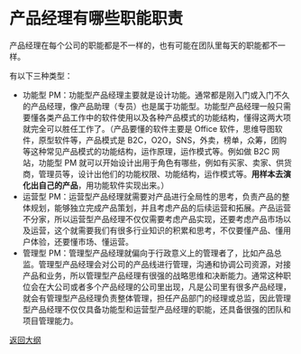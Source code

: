 # 产品经理有哪些职能职责

产品经理在每个公司的职能都是不一样的，也有可能在团队里每天的职能都不一样。

有以下三种类型：

- 功能型 PM：功能型产品经理主要就是设计功能。通常都是刚入门或入门不久的产品经理，像产品助理（专员）也是属于功能型。功能型产品经理一般只需要懂各类产品工作中的软件使用以及各种产品模式的功能结构，懂得这两大项就完全可以胜任工作了。（产品要懂的软件主要是 Office 软件，思维导图软件，原型软件等，产品模式是 B2C，O2O，SNS，外卖，榜单，众筹，团购等这种常见产品模式的功能结构，运作原理，运作模式等。例如做 B2C 网站，功能型 PM 就可以开始设计出用于角色有哪些，例如有买家、卖家、供货商，管理员等，设计出他们的功能权限、功能结构，运作模式等。**用样本去演化出自己的产品**，用功能软件实现出来。）
- 运营型 PM：运营型产品经理就需要对产品进行全局性的思考，负责产品的整体规划，能够独立完成产品策划，并且考虑产品的后续运营和拓展。产品运营不分家，所以运营型产品经理不仅仅需要考虑产品实现，还要考虑产品市场以及运营，这个就需要我们有很多行业知识的积累和思考，不仅要懂产品、懂用户体验，还要懂市场、懂运营。
- 管理型 PM：管理型产品经理就偏向于行政意义上的管理者了，比如产品总监。管理型产品经理会对公司的产品线进行管理，沟通和协调公司资源，对接产品和业务，所以管理型产品经理有很强的战略思维和决断能力。通常这种职位会在大公司或者多个产品经理的公司里出现，凡是公司里有很多产品经理，就会有管理型产品经理负责整体管理，担任产品部门的经理或总监，因此管理型产品经理不仅仅具备功能型和运营型产品经理的职能，还具备很强的团队和项目管理能力。



[返回大纲](https://github.com/FRANKIETANG/PM#%E4%BA%A7%E5%93%81%E7%BB%8F%E7%90%86%E7%AC%AC%E4%B8%80%E8%AF%BE-%E5%89%8D%E8%A8%80)